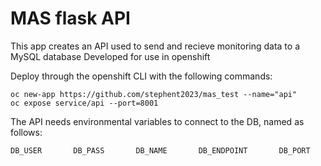 # MAS flask API
This app creates an API used to send and recieve monitoring data to a MySQL database
Developed  for use in openshift

Deploy through the openshift CLI with the following commands:
```
oc new-app https://github.com/stephent2023/mas_test --name="api"
oc expose service/api --port=8001
```

The API needs environmental variables to connect to the DB, named as follows:
```
DB_USER       DB_PASS       DB_NAME       DB_ENDPOINT       DB_PORT
```

